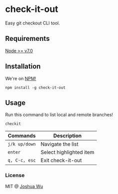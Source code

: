 # check-it-out
Easy git checkout CLI tool.

## Requirements
[Node >= v7.0](https://nodejs.org/en/blog/release/v7.0.0/)

## Installation
We're on [NPM!](https://www.npmjs.org/package/check-it-out)
```
npm install -g check-it-out
```

## Usage
Run this command to list local and remote branches!
```
checkit
```

| Commands | Description |
| -------- | ------------ |
|`j/k up/down`| Navigate the list |
|`enter`| Select highlighted item |
|`q, C-c, esc`| Exit check-it-out |

### License
MIT @ [Joshua Wu](https://www.npmjs.com/~jwu910)